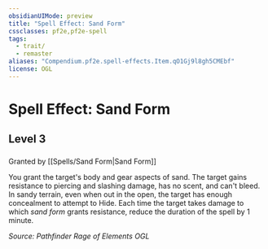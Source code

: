 ```yaml
---
obsidianUIMode: preview
title: "Spell Effect: Sand Form"
cssclasses: pf2e,pf2e-spell
tags:
  - trait/
  - remaster
aliases: "Compendium.pf2e.spell-effects.Item.qO1Gj9l8gh5CMEbf"
license: OGL
---
```

# Spell Effect: Sand Form
## Level 3
### 






Granted by [[Spells/Sand Form|Sand Form]]

You grant the target's body and gear aspects of sand. The target gains resistance to piercing and slashing damage, has no scent, and can't bleed. In sandy terrain, even when out in the open, the target has enough concealment to attempt to Hide. Each time the target takes damage to which _sand form_ grants resistance, reduce the duration of the spell by 1 minute.

*Source: Pathfinder Rage of Elements*
*OGL*